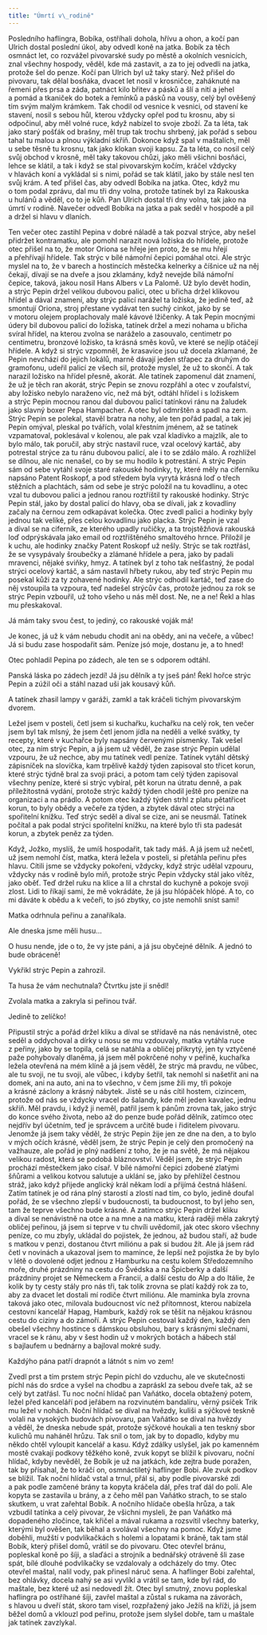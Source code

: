 ```yaml
---
title: "Úmrtí v\_rodině"
---
```


  

Posledního haflingra, Bobíka, ostříhali dohola, hřívu a ohon, a kočí pan Ulrich dostal poslední úkol, aby odvedl koně na jatka. Bobík za těch osmnáct let, co rozvážel pivovarské sudy po městě a okolních vesnicích, znal všechny hospody, věděl, kde má zastavit, a za to jej odvedli na jatka, protože šel do penze. Kočí pan Ulrich byl už taky starý. Než přišel do pivovaru, tak dělal bosňáka, dvacet let nosil v krosničce, zaháknuté na řemeni přes prsa a záda, patnáct kilo břitev a pásků a šlí a nití a jehel a pomád a tkaniček do botek a řemínků a pásků na vousy, celý byl ověšený tím svým malým krámkem. Tak chodil od vesnice k vesnici, od stavení ke stavení, nosil s sebou hůl, kterou vždycky opřel pod tu krosnu, aby si odpočinul, aby měl volné ruce, když nabízel to svoje zboží. Za ta léta, tak jako starý pošťák od brašny, měl trup tak trochu shrbený, jak pořád s sebou tahal tu malou a plnou výkladní skříň. Dokonce když spal v maštalích, měl u sebe těsně tu krosnu, tak jako klokan svoji kapsu. Za ta léta, co nosil celý svůj obchod v krosně, měl taky takovou chůzi, jako měli všichni bosňáci, lehce se klátil, a tak i když se stal pivovarským kočím, kráčel vždycky v hlavách koní a vykládal si s nimi, pořád se tak klátil, jako by stále nesl ten svůj krám. A teď přišel čas, aby odvedl Bobíka na jatka. Otec, když mu o tom podal zprávu, dal mu tři dny volna, protože tatínek byl za Rakouska u hulánů a věděl, co to je kůň. Pan Ulrich dostal tři dny volna, tak jako na úmrtí v rodině. Navečer odvedl Bobíka na jatka a pak seděl v hospodě a pil a držel si hlavu v dlaních.

Ten večer otec zastihl Pepina v dobré náladě a tak pozval strýce, aby nešel přidržet kontramatku, ale pomohl narazit nová ložiska do hřídele, protože otec přišel na to, že motor Oriona se hřeje jen proto, že se mu hřejí a přehřívají hřídele. Tak strýc v bílé námořní čepici pomáhal otci. Ale strýc myslel na to, že v barech a hostincích městečka kelnerky a číšnice už na něj čekají, dívají se na dveře a jsou zklamány, když nevejde bílá námořní čepice, taková, jakou nosil Hans Albers v La Palomě. Už bylo devět hodin, a strýc Pepin držel velikou dubovou palici, otec u břicha držel klikovou hřídel a dával znamení, aby strýc palicí narážel ta ložiska, že jedině teď, až smontují Oriona, stroj přestane vydávat ten suchý cinkot, jako by se v motoru olejem proplachovaly malé kávové lžičenky. A tak Pepin mocnými údery bil dubovou palicí do ložiska, tatínek držel a mezi nohama u břicha svíral hřídel, na kterou zvolna se naráželo a zasouvalo, centimetr po centimetru, bronzové ložisko, ta krásná směs kovů, ve které se nejlíp otáčejí hřídele. A když si strýc vzpomněl, že krasavice jsou už docela zklamané, že Pepin nevchází do jejich lokálů, marně dávají jeden střapec za druhým do gramofonu, udeřil palicí ze všech sil, protože myslel, že už to skončí. A tak narazil ložisko na hřídel přesně, akorát. Ale tatínek zapomenul dát znamení, že už je těch ran akorát, strýc Pepin se znovu rozpřáhl a otec v zoufalství, aby ložisko nebylo naraženo víc, než má být, odtáhl hřídel i s ložiskem a strýc Pepin mocnou ranou dal dubovou palicí tatínkovi ránu na žaludek jako slavný boxer Pepa Hampacher. A otec byl odmrštěn a spadl na zem. Strýc Pepin se polekal, stavěl bratra na nohy, ale ten pořád padal, a tak jej Pepin omýval, pleskal po tvářích, volal křestním jménem, až se tatínek vzpamatoval, poklesával v kolenou, ale pak vzal kladívko a majzlík, ale to bylo málo, tak poručil, aby strýc nastavil ruce, vzal ocelový kartáč, aby potrestal strýce za tu ránu dubovou palicí, ale i to se zdálo málo. A rozhlížel se dílnou, ale nic nenašel, co by se mu hodilo k potrestání. A strýc Pepin sám od sebe vytáhl svoje staré rakouské hodinky, ty, které měly na ciferníku napsáno Patent Roskopf, a pod středem byla vyrytá krásná loď o třech stěžních a plachtách, sám od sebe je strýc položil na tu kovadlinu, a otec vzal tu dubovou palici a jednou ranou roztříštil ty rakouské hodinky. Strýc Pepin stál, jako by dostal palicí do hlavy, oba se dívali, jak z kovadliny začaly na černou zem odkapávat kolečka. Otec zvedl palici a hodinky byly jednou tak veliké, přes celou kovadlinu jako placka. Strýc Pepin je vzal a díval se na ciferník, ze kterého upadly ručičky, a ta trojstěžňová rakouská loď odprýskávala jako email od roztříštěného smaltového hrnce. Přiložil je k uchu, ale hodinky značky Patent Roskopf už nešly. Strýc se tak roztřásl, že se vysypávaly šroubečky a zlámané hřídele a pera, jako by padali mravenci, nějaké sviňky, hmyz. A tatínek byl z toho tak nešťastný, že podal strýci ocelový kartáč, a sám nastavil hřbety rukou, aby teď strýc Pepin mu posekal kůži za ty zohavené hodinky. Ale strýc odhodil kartáč, teď zase do něj vstoupila ta vzpoura, teď nadešel strýcův čas, protože jednou za rok se strýc Pepin vzbouřil, už toho všeho u nás měl dost. Ne, ne a ne! Řekl a hlas mu přeskakoval.

Já mám taky svou čest, to jediný, co rakouské voják má!

Je konec, já už k vám nebudu chodit ani na obědy, ani na večeře, a vůbec! Já si budu zase hospodařit sám. Peníze jsó moje, dostanu je, a to hned!

Otec pohladil Pepina po zádech, ale ten se s odporem odtáhl.

Panská láska po zádech jezdí! Já jsu dělník a ty jseš pán! Řekl hořce strýc Pepin a zúžil oči a stáhl nazad uši jak kousavý kůň.

A tatínek zhasil lampy v garáži, zamkl a tak kráčeli tichým pivo­varským dvorem.

Ležel jsem v posteli, četl jsem si kuchařku, kuchařku na celý rok, ten večer jsem byl tak mlsný, že jsem četl jenom jídla na neděli a velké svátky, ty recepty, které v kuchařce byly napsány červenými písmenky. Tak vešel otec, za ním strýc Pepin, a já jsem už věděl, že zase strýc Pepin udělal vzpouru, že už nechce, aby mu tatínek vedl peníze. Tatínek vytáhl dětský zápisníček na slovíčka, kam trpělivě každý týden zapisoval sto třicet korun, které strýc týdně bral za svoji práci, a potom tam celý týden zapisoval všechny peníze, které si strýc vybíral, pět korun na útratu denně, a pak příležitostná vydání, protože strýc každý týden chodil ještě pro peníze na organizaci a na prádlo. A potom otec každý týden strhl z platu pětatřicet korun, to byly obědy a večeře za týden, a zbytek dával otec strýci na spořitelní knížku. Teď strýc seděl a díval se cize, ani se neusmál. Tatínek počítal a pak podal strýci spořitelní knížku, na které bylo tři sta padesát korun, a zbytek peněz za týden.

Když, Jožko, myslíš, že umíš hospodařit, tak tady máš. A já jsem už nečetl, už jsem nemohl číst, matka, která ležela v posteli, si přetáhla peřinu přes hlavu. Cítili jsme se vždycky pokořeni, vždycky, když strýc udělal vzpouru, vždycky nás v rodině bylo míň, protože strýc Pepin vždycky stál jako vítěz, jako oběť. Teď držel ruku na klice a lil a chrstal do kuchyně a pokoje svoji zlost. Lidi to říkají sami, že mě vokrádáte, že já jsu hlópáček hlópé. A to, co mi dáváte k obědu a k večeři, to jsó zbytky, co jste nemohli sníst sami!

Matka odrhnula peřinu a zanaříkala.

Ale dneska jsme měli husu…

O husu nende, jde o to, že vy jste páni, a já jsu obyčejné dělník. A jednó to bude obráceně!

Vykřikl strýc Pepin a zahrozil.

Ta husa že vám nechutnala? Čtvrtku jste jí snědl!

Zvolala matka a zakryla si peřinou tvář.

Jedině to zelíčko!

Připustil strýc a pořád držel kliku a díval se střídavě na nás nenávistně, otec seděl a oddychoval a dírky u nosu se mu vzdouvaly, matka vytáhla ruce z peřiny, jako by se topila, celá se natáhla a obličej přikrytý, jen ty vztyčené paže pohybovaly dlaněma, já jsem měl pokrčené nohy v peřině, kuchařka ležela otevřená na mém klíně a já jsem věděl, že strýc má pravdu, ne vůbec, ale tu svoji, ne tu svoji, ale vůbec, i kdyby šetřil, tak nemohl si našetřit ani na domek, ani na auto, ani na to všechno, v čem jsme žili my, tři pokoje a krásné záclony a krásný nábytek. Jistě se u nás cítil hostem, cizincem, protože od nás se vždycky vracel do šalandy, kde měl jeden kavalec, jednu skříň. Měl pravdu, i když ji neměl, patřil jsem k pánům zrovna tak, jako strýc do konce svého života, nebo až do penze bude pořád dělník, zatímco otec nejdřív byl účetním, teď je správcem a určitě bude i řiditelem pivovaru. Jenomže já jsem taky věděl, že strýc Pepin žije jen ze dne na den, a to bylo v mých očích krásné, věděl jsem, že strýc Pepin je celý den promočený na važhauze, ale pořád je plný nadšení z toho, že je na světě, že má nějakou velikou radost, která se podobá bláznovství. Věděl jsem, že strýc Pepin prochází městečkem jako císař. V bílé námořní čepici zdobené zlatými šňůrami a velikou kotvou salutuje a uklání se, jako by přehlížel čestnou stráž, jako když přijede anglický král někam lodí a přijímá čestná hlášení. Zatím tatínek je od rána plný starostí a zlostí nad tím, co bylo, jedině doufal pořád, že se všechno zlepší v budoucnosti, ta budoucnost, to byl jeho sen, tam že teprve všechno bude krásné. A zatímco strýc Pepin držel kliku a díval se nenávistně na otce a na mne a na matku, která raději měla zakrytý obličej peřinou, já jsem si teprve v tu chvíli uvědomil, jak otec skoro všechny peníze, co mu zbyly, ukládal do pojistek, že jednou, až budou staří, až bude s matkou v penzi, dostanou čtvrt miliónu a pak si budou žít. Ale já jsem rád četl v novinách a ukazoval jsem to mamince, že lepší než pojistka že by bylo v létě o dovolené odjet jednou z Hamburku na cestu kolem Středozemního moře, druhé prázdniny na cestu do Švédska a na Špicberky a další prázdniny projet se Německem a Francií, a další cestu do Alp a do Itálie, že kolik by ty cesty stály pro nás tři, tak tolik zrovna se platí každý rok za to, aby za dvacet let dostali mí rodiče čtvrt miliónu. Ale maminka byla zrovna taková jako otec, milovala budoucnost víc než přítomnost, kterou nabízela cestovní kancelář Hapag, Hamburk, každý rok se těšit na nějakou krásnou cestu do ciziny a do zámoří. A strýc Pepin cestoval každý den, každý den obešel všechny hostince s dámskou obsluhou, bary s krásnými slečnami, vracel se k ránu, aby v šest hodin už v mokrých botách a hábech stál s bajlaufem u bednárny a bajloval mokré sudy.

Každýho pána patří drapnót a látnót s nim vo zem!

Zvedl prst a tím prstem strýc Pepin píchl do vzduchu, ale ve skutečnosti píchl nás do srdce a vyšel na chodbu a zapráskl za sebou dveře tak, až se celý byt zatřásl. Tu noc noční hlídač pan Vaňátko, docela obtažený potem, ležel před kanceláří pod jeřábem na rozvinutém bandalíru, věrný psíček Trik mu ležel v nohách. Noční hlídač se díval na hvězdy, kuliši a sýčkové teskně volali na vysokých budovách pivovaru, pan Vaňátko se díval na hvězdy a věděl, že dneska nebude spát, protože sýčkové houkali a ten teskný sbor kulichů mu naháněl hrůzu. Tak snil o tom, jak by to dopadlo, kdyby mu někdo chtěl vyloupit kancelář a kasu. Když zdálky uslyšel, jak po kamenném mostě cvakají podkovy těžkého koně, zvuk kopyt se blížil k pivovaru, noční hlídač, kdyby nevěděl, že Bobík je už na jatkách, kde zejtra bude poražen, tak by přísahal, že to kráčí on, osmnáctiletý haflinger Bobi. Ale zvuk podkov se blížil. Tak noční hlídač vstal a trnul, přál si, aby podle pivovarské zdi a pak podle zamčené brány ta kopyta kráčela dál, přes trať dál do polí. Ale kopyta se zastavila u brány, a z čeho měl pan Vaňátko strach, to se stalo skutkem, u vrat zařehtal Bobík. A nočního hlídače obešla hrůza, a tak vzbudil tatínka a celý pivovar, že všichni mysleli, že pan Vaňátko má dopadeného zločince, tak křičel a mával rukama a rozsvítil všechny baterky, kterými byl ověšen, tak běhal a svolával všechny na pomoc. Když jsme doběhli, mužští v podvlíkačkách s holemi a lopatami k bráně, tak tam stál Bobík, který přišel domů, vrátil se do pivovaru. Otec otevřel bránu, popleskal koně po šíji, a slaďáci a strojník a bednářský otráveně šli zase spát, bílé dlouhé podvlíkačky se vzdalovaly a odcházely do tmy. Otec otevřel maštal, nalil vody, pak přinesl náruč sena. A haflinger Bobi zařehtal, bez ohlávky, docela nahý se asi vyvlíkl a vrátil se tam, kde byl rád, do maštale, bez které už asi nedovedl žít. Otec byl smutný, znovu popleskal haflingra po ostříhané šíji, zavřel maštal a zůstal s rukama na závorách, s hlavou u dveří stát, skoro tam visel, rozpřažený jako Ježíš na kříži, já jsem běžel domů a vklouzl pod peřinu, protože jsem slyšel dobře, tam u maštale jak tatínek zavzlykal.
